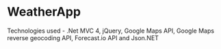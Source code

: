 WeatherApp
==========

Technologies used -  .Net MVC 4, jQuery, Google Maps API, Google Maps reverse geocoding API, Forecast.io API and Json.NET
